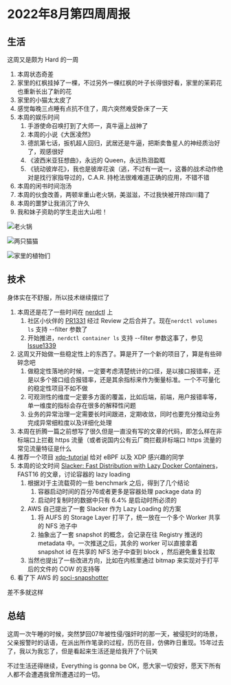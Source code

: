 # 2022年8月第四周周报

## 生活

这周又是颇为 Hard 的一周

1. 本周状态奇差
2. 家里的红枫挂掉了一棵，不过另外一棵红枫的叶子长得很好看，家里的茉莉花也重新长出了新的花
3. 家里的小猫太太皮了
4. 感觉每晚三点睡有点抗不住了，周六突然难受卧床了一天
5. 本周的娱乐时间
    1. 手游使命召唤打到了大师一，真牛逼上战神了
    2. 本周的小说《大医凌然》
    3. 德凯第七话，扳机超人回归，武居还是牛逼，把斯卖鲁星人的神经质治好了，观感很好
    4. 《波西米亚狂想曲》，永远的 Queen，永远热泪盈眶
    5. 《铳动彼岸花》，我也是彼岸花诶（逃，不过有一说一，这番的战术动作绝对是找行家指导过的，C.A.R. 持枪法很难难道正确的应用，不错不错
6. 本周的闲书时间泡汤
7. 本周的伙食改善，两顿芈重山老火锅，美滋滋，不过我快被开除四川籍了
8. 本周的噩梦让我消沉了许久
9. 我和妹子资助的学生走出大山啦！

![老火锅](https://user-images.githubusercontent.com/7054676/187082624-17bb49cd-6f85-4c63-a688-220ca9d08ed8.png)

![两只猫猫](https://user-images.githubusercontent.com/7054676/187082641-dc920d79-17f5-4e41-8de7-14d7543a6263.png)

![家里的植物们](https://user-images.githubusercontent.com/7054676/187082680-e0101ad8-6756-41fe-807a-d16e794814b6.png)

## 技术

身体实在不舒服，所以技术继续摆烂了

1. 本周还是花了一些时间在 [nerdctl](https://github.com/containerd/nerdctl) 上
    1. 社区小伙伴的 [PR1331](https://github.com/containerd/nerdctl/pull/1331) 经过 Review 之后合并了。现在`nerdctl volumes ls` 支持 --filter 参数了
    2. 开始推进，`nerdctl container ls` 支持 --filter 参数这事了，参见 [Issue1339](https://github.com/containerd/nerdctl/issues/1339)
2. 这周又开始做一些稳定性上的东西了。算是开了一个新的项目了，算是有些碎碎念吧
    1. 做稳定性落地的时候，一定要考虑清楚统计的口径，是以接口报错率，还是以多个接口组合报错率，还是其余指标来作为衡量标准。一个不可量化的稳定性项目不如不做
    2. 可观测性的维度一定要多方面的覆盖，比如后端，前端，用户报错率等，单一维度的指标会存在很多的解释性问题
    3. 业务的异常治理一定需要长时间跟进，定期收敛，同时也要充分推动业务完成异常细粒度以及详细化处理
3. 本周在折腾一篇之前想写了很久但是一直没有写的文章的代码，即怎么样在非标端口上拦截 https 流量（或者说国内公有云厂商拦截非标端口 https 流量的常见流量特征是什么
4. 推荐一个项目 [xdp-tutorial](https://github.com/xdp-project/xdp-tutorial) 给对 eBPF 以及 XDP 感兴趣的同学
5. 本周的论文时间 [Slacker: Fast Distribution with Lazy Docker Containers](https://www.usenix.org/conference/fast16/technical-sessions/presentation/harter)，FAST16 的文章，讨论容器的 lazy loading
    1. 根据对于主流载荷的一些 benchmark 之后，得到了几个结论
        1. 容器启动时间的百分76或者更多是容器处理 package data 的
        2. 启动时复制时的数据中只有 6.4% 是启动时所必须的
    2. AWS 自己提出了一套 Slacker 作为 Lazy Loading 的方案
        1. 将 AUFS 的 Storage Layer 打平了，统一放在一个多个 Worker 共享的 NFS 池子中
        2. 抽象出了一套 snapshot 的概念，会记录在往 Registry 推送的 metadata 中。一次推送之后，其余的 worker 可以直接拿着 snapshot id 在共享的 NFS 池子中查到 block ，然后避免重复拉取
    3. 当然也提出了一些改进方向，比如在内核里通过 bitmap 来实现对于打平后的文件的 COW 的支持等
6. 看了下 AWS 的 [soci-snapshotter](https://github.com/awslabs/soci-snapshotter)

差不多就这样

## 总结

这周一次午睡的时候，突然梦回07年被性侵/强奸时的那一天，被侵犯时的场景，父亲报警时的话语，在派出所作笔录的过程，历历在目，仿佛昨日重现。15年过去了，我以为我忘了，但是看起来生活还是给我开了个玩笑

不过生活还得继续，Everything is gonna be OK，愿大家一切安好，愿天下所有人都不会遭遇我曾所遭遇过的一切。
